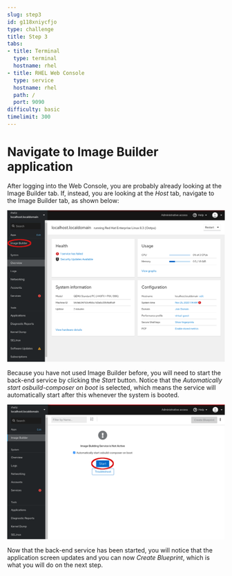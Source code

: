 ```yaml
---
slug: step3
id: g118xniycfjo
type: challenge
title: Step 3
tabs:
- title: Terminal
  type: terminal
  hostname: rhel
- title: RHEL Web Console
  type: service
  hostname: rhel
  path: /
  port: 9090
difficulty: basic
timelimit: 300
---
```

# Navigate to Image Builder application
After logging into the Web Console, you are probably already looking at the
Image Builder tab.  If, instead, you are looking at the *Host* tab, navigate
to the Image Builder tab, as shown below:

![Navigate to Image Builder](../assets/Nav-ImageBuilder.png)

Because you have not used Image Builder before, you will need to start the
back-end service by clicking the *Start* button.  Notice that the
*Automatically start osbuild-composer on boot* is selected, which means the
service will automatically start after this whenever the system is booted.

![Start Image Builder Service](../assets/ImageBuilder-start-service.png)

Now that the back-end service has been started, you will notice that the
application screen updates and you can now *Create Blueprint*, which is
what you will do on the next step.

